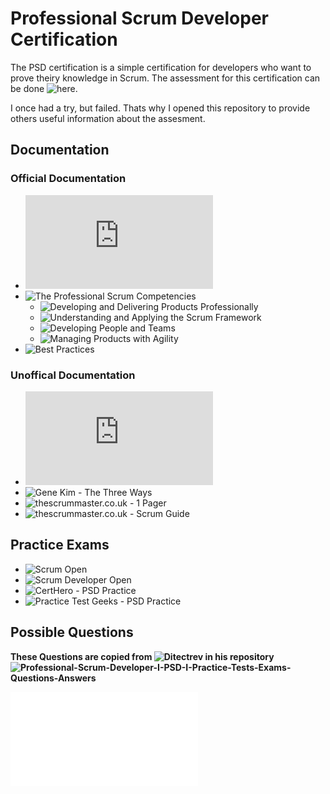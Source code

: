 # Professional Scrum Developer Certification

The PSD certification is a simple certification for developers who want to prove theiry knowledge in Scrum. The assessment for this certification can be done ![here](https://www.scrum.org/assessments/professional-scrum-developer-certification). 

I once had a try, but failed. Thats why I opened this repository to provide others useful information about the assesment.

## Documentation

### Official Documentation
- ![The Scrum Guide](https://scrumguides.org/docs/scrumguide/v2020/2020-Scrum-Guide-US.pdf)
- ![The Professional Scrum Competencies](https://www.scrum.org/professional-scrum-competencies)
  - ![Developing and Delivering Products Professionally](https://www.scrum.org/professional-scrum-competencies/developing-and-delivering-products-professionally)
  - ![Understanding and Applying the Scrum Framework](https://www.scrum.org/professional-scrum-competencies/understanding-and-applying-scrum-framework)
  - ![Developing People and Teams](https://www.scrum.org/professional-scrum-competencies/developing-people-and-teams)
  - ![Managing Products with Agility](https://www.scrum.org/professional-scrum-competencies/managing-products-with-agility)
- ![Best Practices](https://www.scrum.org/resources/blog/best-practices-and-scrum)

### Unoffical Documentation

- ![Martin Fowler - TechnicalDebtQuadrant](https://martinfowler.com/bliki/TechnicalDebtQuadrant.html)
- ![Gene Kim - The Three Ways](https://itrevolution.com/articles/the-three-ways-principles-underpinning-devops/)
- ![thescrummaster.co.uk - 1 Pager](https://www.thescrummaster.co.uk/the-simple-guide-to-scrum-1-pager/)
- ![thescrummaster.co.uk - Scrum Guide](https://www.thescrummaster.co.uk/the-simple-guide-to-scrum-download/)

## Practice Exams

- ![Scrum Open](https://www.scrum.org/open-assessments/scrum-open)
- ![Scrum Developer Open](https://www.scrum.org/open-assessments/scrum-developer-open)
- ![CertHero - PSD Practice](https://www.certshero.com/scrum/psd/practice-test)
- ![Practice Test Geeks - PSD Practice](https://practicetestgeeks.com/scrum-practice-test-exam/)


## Possible Questions

**These Questions are copied from ![Ditectrev](https://github.com/Ditectrev) in his repository ![Professional-Scrum-Developer-I-PSD-I-Practice-Tests-Exams-Questions-Answers](https://github.com/Ditectrev/Professional-Scrum-Developer-I-PSD-I-Practice-Tests-Exams-Questions-Answers)**

![Question List](questions.md)
